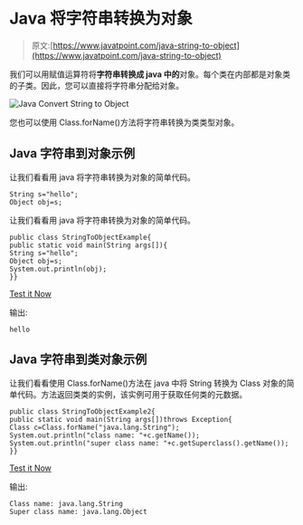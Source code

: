# Java 将字符串转换为对象

> 原文:[https://www.javatpoint.com/java-string-to-object](https://www.javatpoint.com/java-string-to-object)

我们可以用赋值运算符将**字符串转换成 java 中的**对象。每个类在内部都是对象类的子类。因此，您可以直接将字符串分配给对象。

![Java Convert String to Object](../Images/e32ece01c3e412a7d937df9f3a0cd80b.png)

您也可以使用 Class.forName()方法将字符串转换为类类型对象。

## Java 字符串到对象示例

让我们看看用 java 将字符串转换为对象的简单代码。

```
String s="hello";
Object obj=s;

```

让我们看看用 java 将字符串转换为对象的简单代码。

```
public class StringToObjectExample{
public static void main(String args[]){
String s="hello";
Object obj=s;
System.out.println(obj);
}}

```

[Test it Now](https://compiler.javatpoint.com/opr/test.jsp?filename=StringToObjectExample)

输出:

```
hello

```

## Java 字符串到类对象示例

让我们看看使用 Class.forName()方法在 java 中将 String 转换为 Class 对象的简单代码。方法返回类类的实例，该实例可用于获取任何类的元数据。

```
public class StringToObjectExample2{
public static void main(String args[])throws Exception{
Class c=Class.forName("java.lang.String");
System.out.println("class name: "+c.getName());
System.out.println("super class name: "+c.getSuperclass().getName());
}}

```

[Test it Now](https://compiler.javatpoint.com/opr/test.jsp?filename=StringToObjectExample2)

输出:

```
Class name: java.lang.String
Super class name: java.lang.Object

```